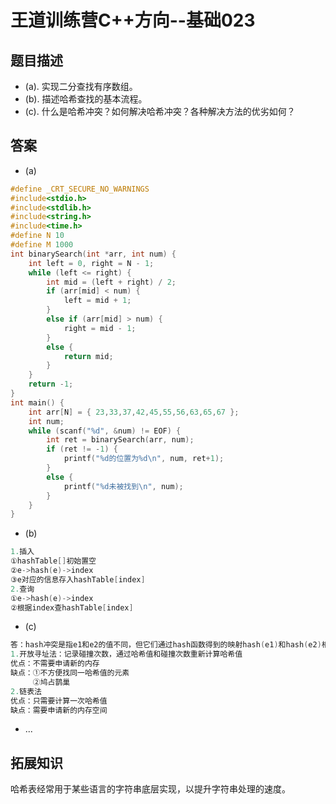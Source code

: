 # 王道训练营C++方向--基础023

## 题目描述

- (a). 实现二分查找有序数组。
- (b). 描述哈希查找的基本流程。
- (c). 什么是哈希冲突？如何解决哈希冲突？各种解决方法的优劣如何？

## 答案

- (a)

```c
#define _CRT_SECURE_NO_WARNINGS
#include<stdio.h>
#include<stdlib.h>
#include<string.h>
#include<time.h>
#define N 10
#define M 1000
int binarySearch(int *arr, int num) {
	int left = 0, right = N - 1;
	while (left <= right) {
		int mid = (left + right) / 2;
		if (arr[mid] < num) {
			left = mid + 1;
		}
		else if (arr[mid] > num) {
			right = mid - 1;
		}
		else {
			return mid;
		}
	}
	return -1;
}
int main() {
	int arr[N] = { 23,33,37,42,45,55,56,63,65,67 };
	int num;
	while (scanf("%d", &num) != EOF) {
		int ret = binarySearch(arr, num);
		if (ret != -1) {
			printf("%d的位置为%d\n", num, ret+1);
		}
		else {
			printf("%d未被找到\n", num);
		}
	}
}
```

- (b)

```c
1.插入
①hashTable[]初始置空
②e->hash(e)->index
③e对应的信息存入hashTable[index]
2.查询
①e->hash(e)->index
②根据index查hashTable[index]
```

- (c)

```c
答：hash冲突是指e1和e2的值不同，但它们通过hash函数得到的映射hash(e1)和hash(e2)相同
1.开放寻址法：记录碰撞次数，通过哈希值和碰撞次数重新计算哈希值
优点：不需要申请新的内存
缺点：①不方便找同一哈希值的元素
     ②鸠占鹊巢
2.链表法
优点：只需要计算一次哈希值
缺点：需要申请新的内存空间
```

- ...

## 拓展知识

哈希表经常用于某些语言的字符串底层实现，以提升字符串处理的速度。